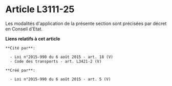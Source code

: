 # Article L3111-25

Les modalités d'application de la présente section sont précisées par décret en Conseil d'Etat.

**Liens relatifs à cet article**

	**Cité par**:

	  - Loi n°2015-990 du 6 août 2015 - art. 18 (V)
	  - Code des transports - art. L3421-2 (V)

	**Créé par**:

	  - Loi n°2015-990 du 6 août 2015 - art. 5 (V)
